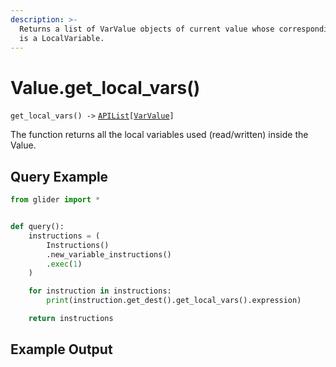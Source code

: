 ```yaml
---
description: >-
  Returns a list of VarValue objects of current value whose corresponding object
  is a LocalVariable.
---
```


# Value.get\_local\_vars()

`get_local_vars() ->` [`APIList`](../../iterables/apilist.md)`[`[`VarValue`](../../point/varvalue/)`]`

The function returns all the local variables used (read/written) inside the Value.

## Query Example

```python
from glider import *


def query():
    instructions = (
        Instructions()
        .new_variable_instructions()
        .exec(1)
    )

    for instruction in instructions:
        print(instruction.get_dest().get_local_vars().expression)

    return instructions
```

## Example Output

<figure><img src="../../../.gitbook/assets/Screenshot 2025-09-08 at 11.32.26 AM.png" alt=""><figcaption></figcaption></figure>
